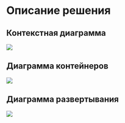 # Описание решения
## Контекстная диаграмма
![](/diagrams/Context-Diagram.png)
## Диаграмма контейнеров
![](/diagrams/Container-Diagram.png)
## Диаграмма развертывания
![](/diagrams/Deployment-Diagram.png)

